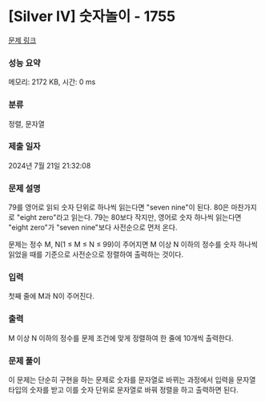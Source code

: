 # [Silver IV] 숫자놀이 - 1755 

[문제 링크](https://www.acmicpc.net/problem/1755) 

### 성능 요약

메모리: 2172 KB, 시간: 0 ms

### 분류

정렬, 문자열

### 제출 일자

2024년 7월 21일 21:32:08

### 문제 설명

<p>79를 영어로 읽되 숫자 단위로 하나씩 읽는다면 "seven nine"이 된다. 80은 마찬가지로 "eight zero"라고 읽는다. 79는 80보다 작지만, 영어로 숫자 하나씩 읽는다면 "eight zero"가 "seven nine"보다 사전순으로 먼저 온다.</p>

<p>문제는 정수 M, N(1 ≤ M ≤ N ≤ 99)이 주어지면 M 이상 N 이하의 정수를 숫자 하나씩 읽었을 때를 기준으로 사전순으로 정렬하여 출력하는 것이다.</p>

### 입력 

 <p>첫째 줄에 M과 N이 주어진다.</p>

### 출력 

 <p>M 이상 N 이하의 정수를 문제 조건에 맞게 정렬하여 한 줄에 10개씩 출력한다.</p>

### 문제 풀이

 <p> 이 문제는 단순히 구현을 하는 문제로 숫자를 문자열로 바뀌는 과정에서 입력을 문자열 타입의 숫자를 받고 이를 숫자 단위로 문자열로 바꿔 정렬을 하고 출력하면 된다. </p>

